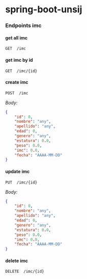 # spring-boot-unsij

### Endpoints imc

#### get all imc

`GET  /imc`

#### get imc by id

`GET  /imc/{id}`

#### create imc

`POST  /imc`

*Body:*
```json
{
    "id": 0,
    "nombre": "any",
    "apellido": "any",
    "edad": 0,
    "genero": "any",
    "estatura": 0.0,
    "peso": 0.0,
    "imc": 0.0,
    "fecha": "AAAA-MM-DD"
}
```

#### update imc

`PUT  /imc/{id}`

*Body:*
```json
{
    "id": 0,
    "nombre": "any",
    "apellido": "any",
    "edad": 0,
    "genero": "any",
    "estatura": 0.0,
    "peso": 0.0,
    "imc": 0.0,
    "fecha": "AAAA-MM-DD"
}
```



#### delete imc

`DELETE  /imc/{id}`

